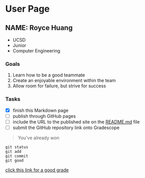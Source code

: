 # User Page

## NAME: **Royce Huang**
- UCSD
- Junior
- Computer Engineering
### Goals
1. Learn how to be a good teammate
2. Create an enjoyable environment within the team
3. Allow room for failure, but strive for success

### Tasks
- [x] finish this Markdown page
- [ ] publish through GitHub pages
- [ ] include the URL to the published site on the [README.md](README.md) file
- [ ] submit the GitHub repository link onto Gradescope
> You've already won
```
git status 
git add
git commit
git good
```
[click this link for a good grade](https://www.youtube.com/watch?v=dQw4w9WgXcQ)
